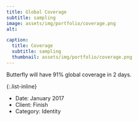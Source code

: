 ```yaml
---
title: Global Coverage
subtitle: sampling
image: assets/img/portfolio/coverage.png
alt: 

caption:
  title: Coverage
  subtitle: sampling
  thumbnail: assets/img/portfolio/coverage.png
---
```

Butterfly will have 91% global coverage in 2 days.

{:.list-inline}
- Date: January 2017
- Client: Finish
- Category: Identity

